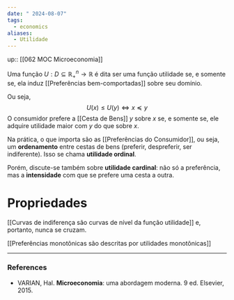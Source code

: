 ```yaml
---
date: " 2024-08-07"
tags:
  - economics
aliases:
  - Utilidade
---
```


up:: [[062 MOC Microeconomia]]

Uma função $U: D \subseteq \mathbb{R}^{n}_{+} \to \mathbb{R}$ é dita ser uma função utilidade se, e somente se, ela induz [[Preferências bem-comportadas]] sobre seu domínio.

Ou seja, 
$$
U(x) \leq U(y) \iff x \preceq y
$$
O consumidor prefere a [[Cesta de Bens]] $y$ sobre $x$ se, e somente se, ele adquire utilidade maior com $y$ do que sobre $x$.

Na prática, o que importa são as [[Preferências do Consumidor]], ou seja, um **ordenamento** entre cestas de bens (preferir, despreferir, ser indiferente). Isso se chama **utilidade ordinal**.

Porém, discute-se também sobre **utilidade cardinal**: não só a preferência, mas a **intensidade** com que se prefere uma cesta a outra.

# Propriedades
[[Curvas de indiferença são curvas de nível da função utilidade]] e, portanto, nunca se cruzam.

[[Preferências monotônicas são descritas por utilidades monotônicas]]

---
### References
- VARIAN, Hal. **Microeconomia**: uma abordagem moderna. 9 ed. Elsevier, 2015.